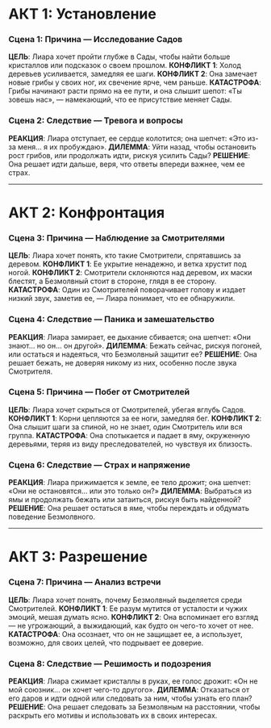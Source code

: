 # АКТ 1: Установление
### Сцена 1: Причина — Исследование Садов
**ЦЕЛЬ**: Лиара хочет пройти глубже в Сады, чтобы найти больше кристаллов или подсказок о своем прошлом.
**КОНФЛИКТ 1**: Холод деревьев усиливается, замедляя ее шаги.
**КОНФЛИКТ 2**: Она замечает новые грибы у своих ног, их свечение ярче, чем раньше.
**КАТАСТРОФА**: Грибы начинают расти прямо на ее пути, и она слышит шепот: «Ты зовешь нас», — намекающий, что ее присутствие меняет Сады.

### Сцена 2: Следствие — Тревога и вопросы
**РЕАКЦИЯ**: Лиара отступает, ее сердце колотится; она шепчет: «Это из-за меня… я их пробуждаю».
**ДИЛЕММА**: Уйти назад, чтобы остановить рост грибов, или продолжать идти, рискуя усилить Сады?
**РЕШЕНИЕ**: Она решает идти дальше, веря, что ответы впереди важнее, чем ее страх.


___
# АКТ 2: Конфронтация
### Сцена 3: Причина — Наблюдение за Смотрителями
**ЦЕЛЬ**: Лиара хочет понять, кто такие Смотрители, спрятавшись за деревом.
**КОНФЛИКТ 1**: Ее укрытие ненадежно, и ветка хрустит под ногой.
**КОНФЛИКТ 2**: Смотрители склоняются над деревом, их маски блестят, а Безмолвный стоит в стороне, глядя в ее сторону.
**КАТАСТРОФА**: Один из Смотрителей поворачивает голову и издает низкий звук, заметив ее, — Лиара понимает, что ее обнаружили.

### Сцена 4: Следствие — Паника и замешательство
**РЕАКЦИЯ**: Лиара замирает, ее дыхание сбивается; она шепчет: «Они знают… но он… он другой».
**ДИЛЕММА**: Бежать сейчас, рискуя погоней, или остаться и надеяться, что Безмолвный защитит ее?
**РЕШЕНИЕ**: Она решает бежать, не доверяя никому из них, особенно после звука Смотрителя.

### Сцена 5: Причина — Побег от Смотрителей
**ЦЕЛЬ**: Лиара хочет скрыться от Смотрителей, убегая вглубь Садов.
**КОНФЛИКТ 1**: Корни цепляются за ее ноги, замедляя бег.
**КОНФЛИКТ 2**: Она слышит шаги за спиной, но не знает, один Смотритель или вся группа.
**КАТАСТРОФА**: Она спотыкается и падает в яму, окруженную деревьями, теряя из виду преследователей, но чувствуя их близость.

### Сцена 6: Следствие — Страх и напряжение
**РЕАКЦИЯ**: Лиара прижимается к земле, ее тело дрожит; она шепчет: «Они не остановятся… или это только он?»
**ДИЛЕММА**: Выбраться из ямы и продолжать бежать или затаиться, рискуя быть найденной?
**РЕШЕНИЕ**: Она решает остаться в яме, чтобы переждать и обдумать поведение Безмолвного.

___
# АКТ 3: Разрешение
### Сцена 7: Причина — Анализ встречи
**ЦЕЛЬ**: Лиара хочет понять, почему Безмолвный выделяется среди Смотрителей.
**КОНФЛИКТ 1**: Ее разум мутится от усталости и чужих эмоций, мешая думать ясно.
**КОНФЛИКТ 2**: Она вспоминает его взгляд — не угрожающий, а выжидающий, как будто он чего-то хочет от нее.
**КАТАСТРОФА**: Она осознает, что он не защищает ее, а использует, возможно, для своих целей, что подрывает ее доверие.

### Сцена 8: Следствие — Решимость и подозрения
**РЕАКЦИЯ**: Лиара сжимает кристаллы в руках, ее голос дрожит: «Он не мой союзник… он хочет чего-то другого».
**ДИЛЕММА**: Отказаться от его даров и идти одной или следовать за ним, чтобы узнать его план?
**РЕШЕНИЕ**: Она решает следовать за Безмолвным на расстоянии, чтобы раскрыть его мотивы и использовать их в своих интересах.
